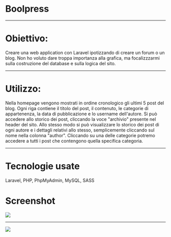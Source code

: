 # Boolpress
<hr>

# Obiettivo:
Creare una web application con Laravel ipotizzando di creare un forum o un blog. Non ho voluto dare troppa importanza alla grafica, ma focalizzzarmi sulla costruzione del database e sulla logica del sito.
<hr>

# Utilizzo:
Nella homepage vengono mostrati in ordine cronologico gli ultimi 5 post del blog. Ogni riga contiene il titolo del post, il contenuto, le categorie di appartenenza, la data di pubblicazione e lo username dell'autore. 
Si può accedere allo storico dei post, cliccando la voce "archivio" presente nel header del sito. 
Allo stesso modo si può visualizzare lo storico dei post di ogni autore e i dettagli relativi allo stesso, semplicemente cliccando sul nome nella colonna "author".
Cliccando su una delle categorie potremo accedere a tutti i post che contengono quella specifica categoria.
<hr>

# Tecnologie usate
Laravel, PHP, PhpMyAdmin, MySQL, SASS

# Screenshot

![](Screenshot_1.jpg)

<hr>

![](Screenshot_2.jpg)

